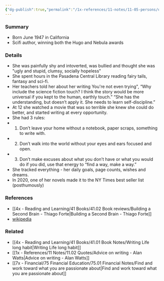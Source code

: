 ```yaml
---
{"dg-publish":true,"permalink":"/1x-references/11-notes/11-05-persons/octavia-estelle-butler/","title":"Octavia Estelle Butler","created":"2023-09-16T12:45:00.221+03:00","updated":"2024-02-14T20:18:18.076+03:00"}
---
```



### Summary
- Born June 1947 in California
- Scifi author, winning both the Hugo and Nebula awards

### Details
- She was painfully shy and intoverted, was bullied and thought she was "ugly and stupid, clumsy, socially hopeless"
- She spent hours in the Pasadena Central Library reading fairy tails, fantasy and sci-fi.
- Her teachers told her about her writing You're not even trying", “Why include the science fiction touch? I think the story would be more universal if you kept to the human, earthly touch.”  “She has the understanding, but doesn’t apply it. She needs to learn self-discipline.”
- At 12 she watched a movie that was so terrible she knew she could do better, and started writing at every opportunity.
- She had 3 rules:
- 1. Don’t leave your home without a notebook, paper scraps, something to write with.
- 2. Don’t walk into the world without your eyes and ears focused and open. 
- 3. Don’t make excuses about what you don’t have or what you would do if you did, use that energy to “find a way, make a way.”
- She tracked everything - her daily goals, page counts, wishes and dreams.
- In 2020, one of her novels made it to the NY Times best seller list (posthumously)


### References
- [[4x - Reading and Learning/41 Books/41.02 Book reviews/Building a Second Brain - Thiago Forte\|Building a Second Brain - Thiago Forte]]
- [wikipedia](https://en.wikipedia.org/wiki/Octavia_E._Butler)

### Related
- [[4x - Reading and Learning/41 Books/41.01 Book Notes/Writing Life long habit\|Writing Life long habit]]
- [[1x - References/11 Notes/11.02 Quotes/Advice on writing - Alan Watts\|Advice on writing - Alan Watts]]
- [[7x - Financial/75 Financial Education/75.01 Financial Notes/Find and work toward what you are passionate about\|Find and work toward what you are passionate about]]